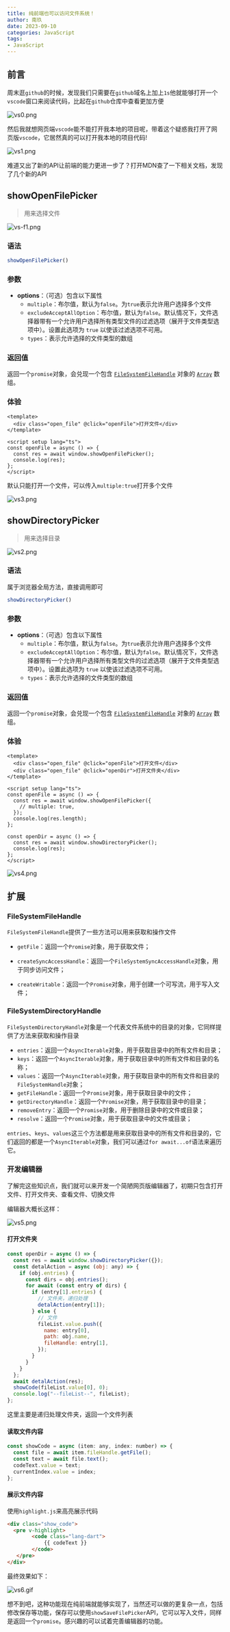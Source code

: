 ```yaml
---
title: 纯前端也可以访问文件系统！
author: 南玖
date: 2023-09-10
categories: JavaScript
tags: 
- JavaScript
---
```



## 前言

周末逛`github`的时候，发现我们只需要在`github`域名上加上`1s`他就能够打开一个`vscode`窗口来阅读代码，比起在`github`仓库中查看更加方便


![vs0.png](https://p6-juejin.byteimg.com/tos-cn-i-k3u1fbpfcp/0220e5e91d5f4729b239e267cc0cb8f8~tplv-k3u1fbpfcp-jj-mark:0:0:0:0:q75.image#?w=2880&h=1418&s=662472&e=png&b=202020)

然后我就想网页端`vscode`能不能打开我本地的项目呢，带着这个疑惑我打开了网页版`vscode`，它居然真的可以打开我本地的项目代码!


![vs1.png](https://p3-juejin.byteimg.com/tos-cn-i-k3u1fbpfcp/7f330a2881674cd0ac46b417cc69b007~tplv-k3u1fbpfcp-jj-mark:0:0:0:0:q75.image#?w=2870&h=1430&s=650411&e=png&b=ebe9e9)

难道又出了新的API让前端的能力更进一步了？打开MDN查了一下相关文档，发现了几个新的API

## showOpenFilePicker

> 用来选择文件


![vs-f1.png](https://p6-juejin.byteimg.com/tos-cn-i-k3u1fbpfcp/f9a32a13790a49518e790c6195e019e3~tplv-k3u1fbpfcp-jj-mark:0:0:0:0:q75.image#?w=1606&h=734&s=141214&e=png&b=fefefe)

### 语法

```js
showOpenFilePicker()
```

### 参数

*   **options**：（可选）包含以下属性
    *   `multiple`：布尔值，默认为`false`。为`true`表示允许用户选择多个文件
    *   `excludeAcceptAllOption`：布尔值，默认为`false`。默认情况下，文件选择器带有一个允许用户选择所有类型文件的过滤选项（展开于文件类型选项中）。设置此选项为 `true` 以使该过滤选项不可用。
    *   `types`：表示允许选择的文件类型的数组

### 返回值

返回一个`promise`对象，会兑现一个包含 [`FileSystemFileHandle`](https://developer.mozilla.org/zh-CN/docs/Web/API/FileSystemFileHandle) 对象的 [`Array`](https://developer.mozilla.org/zh-CN/docs/Web/JavaScript/Reference/Global_Objects/Array) 数组。

### 体验

```vue
<template>
  <div class="open_file" @click="openFile">打开文件</div>
</template>

<script setup lang="ts">
const openFile = async () => {
  const res = await window.showOpenFilePicker();
  console.log(res);
};
</script>
```

默认只能打开一个文件，可以传入`multiple:true`打开多个文件


![vs3.png](https://p6-juejin.byteimg.com/tos-cn-i-k3u1fbpfcp/ddf28c241d3f4c9eb66dbd81219e5510~tplv-k3u1fbpfcp-jj-mark:0:0:0:0:q75.image#?w=2278&h=640&s=127689&e=png&b=ffffff)

## showDirectoryPicker

> 用来选择目录


![vs2.png](https://p6-juejin.byteimg.com/tos-cn-i-k3u1fbpfcp/0f3dbcc9c9f648c3acb677fae6c4e6f4~tplv-k3u1fbpfcp-jj-mark:0:0:0:0:q75.image#?w=1604&h=686&s=129442&e=png&b=fdfdfd)

### 语法

属于浏览器全局方法，直接调用即可

```js
showDirectoryPicker()
```

### 参数

*   **options**：（可选）包含以下属性
    *   `multiple`：布尔值，默认为`false`。为`true`表示允许用户选择多个文件
    *   `excludeAcceptAllOption`：布尔值，默认为`false`。默认情况下，文件选择器带有一个允许用户选择所有类型文件的过滤选项（展开于文件类型选项中）。设置此选项为 `true` 以使该过滤选项不可用。
    *   `types`：表示允许选择的文件类型的数组

### 返回值

返回一个`promise`对象，会兑现一个包含 [`FileSystemFileHandle`](https://developer.mozilla.org/zh-CN/docs/Web/API/FileSystemFileHandle) 对象的 [`Array`](https://developer.mozilla.org/zh-CN/docs/Web/JavaScript/Reference/Global_Objects/Array) 数组。

### 体验

```vue
<template>
  <div class="open_file" @click="openFile">打开文件</div>
  <div class="open_file" @click="openDir">打开文件夹</div>
</template>

<script setup lang="ts">
const openFile = async () => {
  const res = await window.showOpenFilePicker({
    // multiple: true,
  });
  console.log(res.length);
};

const openDir = async () => {
  const res = await window.showDirectoryPicker();
  console.log(res);
};
</script>
```


![vs4.png](https://p6-juejin.byteimg.com/tos-cn-i-k3u1fbpfcp/c2b1119d83b0404e8adb210bfdd98268~tplv-k3u1fbpfcp-jj-mark:0:0:0:0:q75.image#?w=2316&h=490&s=130249&e=png&b=fefefe)

## 扩展

### FileSystemFileHandle

`FileSystemFileHandle`提供了一些方法可以用来获取和操作文件

*   `getFile`：返回一个`Promise`对象，用于获取文件；

*   `createSyncAccessHandle`：返回一个`FileSystemSyncAccessHandle`对象，用于同步访问文件；

*   `createWritable`：返回一个`Promise`对象，用于创建一个可写流，用于写入文件；

### FileSystemDirectoryHandle

`FileSystemDirectoryHandle`对象是一个代表文件系统中的目录的对象，它同样提供了方法来获取和操作目录

*   `entries`：返回一个`AsyncIterable`对象，用于获取目录中的所有文件和目录；
*   `keys`：返回一个`AsyncIterable`对象，用于获取目录中的所有文件和目录的名称；
*   `values`：返回一个`AsyncIterable`对象，用于获取目录中的所有文件和目录的`FileSystemHandle`对象；
*   `getFileHandle`：返回一个`Promise`对象，用于获取目录中的文件；
*   `getDirectoryHandle`：返回一个`Promise`对象，用于获取目录中的目录；
*   `removeEntry`：返回一个`Promise`对象，用于删除目录中的文件或目录；
*   `resolve`：返回一个`Promise`对象，用于获取目录中的文件或目录；

`entries`、`keys`、`values`这三个方法都是用来获取目录中的所有文件和目录的，它们返回的都是一个`AsyncIterable`对象，我们可以通过`for await...of`语法来遍历它。

### 开发编辑器

了解完这些知识点，我们就可以来开发一个简陋网页版编辑器了，初期只包含打开文件、打开文件夹、查看文件、切换文件

编辑器大概长这样：


![vs5.png](https://p9-juejin.byteimg.com/tos-cn-i-k3u1fbpfcp/f20e1d668e99499faa853cec567a7011~tplv-k3u1fbpfcp-jj-mark:0:0:0:0:q75.image#?w=2878&h=1604&s=477143&e=png&b=292c33)

#### 打开文件夹

```js
const openDir = async () => {
  const res = await window.showDirectoryPicker({});
  const detalAction = async (obj: any) => {
    if (obj.entries) {
      const dirs = obj.entries();
      for await (const entry of dirs) {
        if (entry[1].entries) {
          // 文件夹，递归处理
          detalAction(entry[1]);
        } else {
          // 文件
          fileList.value.push({
            name: entry[0],
            path: obj.name,
            fileHandle: entry[1],
          });
        }
      }
    }
  };
  await detalAction(res);
  showCode(fileList.value[0], 0);
  console.log("--fileList--", fileList);
};
```

这里主要是递归处理文件夹，返回一个文件列表

#### 读取文件内容

```js
const showCode = async (item: any, index: number) => {
  const file = await item.fileHandle.getFile();
  const text = await file.text();
  codeText.value = text;
  currentIndex.value = index;
};
```

#### 展示文件内容

使用`highlight.js`来高亮展示代码

```html
<div class="show_code">
  <pre v-highlight>
        <code class="lang-dart">
            {{ codeText }}
        </code>
   </pre>
</div>
```

最终效果如下：


![vs6.gif](https://p3-juejin.byteimg.com/tos-cn-i-k3u1fbpfcp/841788e2901a4e0cb685c85e1667398e~tplv-k3u1fbpfcp-jj-mark:0:0:0:0:q75.image#?w=1422&h=791&s=299134&e=gif&f=47&b=292c34)

想不到吧，这种功能现在纯前端就能够实现了，当然还可以做的更复杂一点，包括修改保存等功能，保存可以使用`showSaveFilePicker`API，它可以写入文件，同样是返回一个`promise`。感兴趣的可以试着完善编辑器的功能。
